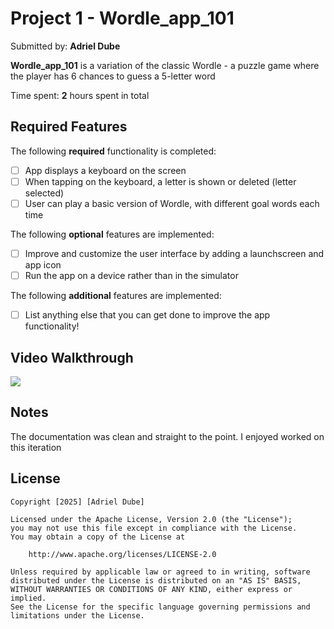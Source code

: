 

# Project 1 - Wordle_app_101

Submitted by: **Adriel Dube**

**Wordle_app_101** is a variation of the classic Wordle - a  puzzle game where the player has 6 chances to guess a 5-letter word


Time spent: **2** hours spent in total

## Required Features

The following **required** functionality is completed:

- [ ] App displays a keyboard on the screen
- [ ] When tapping on the keyboard, a letter is shown or deleted (letter selected)
- [ ] User can play a basic version of Wordle, with different goal words each time

The following **optional** features are implemented:

- [ ] Improve and customize the user interface by adding a launchscreen and app icon
- [ ] Run the app on a device rather than in the simulator

The following **additional** features are implemented:

- [ ] List anything else that you can get done to improve the app functionality!

## Video Walkthrough

<div>
    <a href="https://www.loom.com/share/a10206194dec434e8dfa12f9d49fa45c">
    </a>
    <a href="https://www.loom.com/share/a10206194dec434e8dfa12f9d49fa45c">
      <img style="max-width:300px;" src="https://cdn.loom.com/sessions/thumbnails/a10206194dec434e8dfa12f9d49fa45c-2994faafb53b5e04-full-play.gif">
    </a>
  </div>

## Notes

The documentation was clean and straight to the point. I enjoyed worked on this iteration

## License

    Copyright [2025] [Adriel Dube]

    Licensed under the Apache License, Version 2.0 (the "License");
    you may not use this file except in compliance with the License.
    You may obtain a copy of the License at

        http://www.apache.org/licenses/LICENSE-2.0

    Unless required by applicable law or agreed to in writing, software
    distributed under the License is distributed on an "AS IS" BASIS,
    WITHOUT WARRANTIES OR CONDITIONS OF ANY KIND, either express or implied.
    See the License for the specific language governing permissions and
    limitations under the License.
